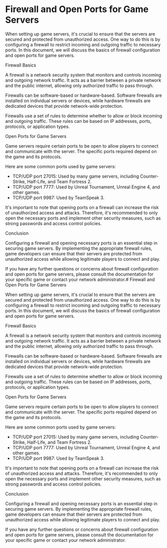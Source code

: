 # Firewall and Open Ports for Game Servers

When setting up game servers, it's crucial to ensure that the servers are secured and protected from unauthorized access. One way to do this is by configuring a firewall to restrict incoming and outgoing traffic to necessary ports. In this document, we will discuss the basics of firewall configuration and open ports for game servers.

 Firewall Basics

A firewall is a network security system that monitors and controls incoming and outgoing network traffic. It acts as a barrier between a private network and the public internet, allowing only authorized traffic to pass through.

Firewalls can be software-based or hardware-based. Software firewalls are installed on individual servers or devices, while hardware firewalls are dedicated devices that provide network-wide protection.

Firewalls use a set of rules to determine whether to allow or block incoming and outgoing traffic. These rules can be based on IP addresses, ports, protocols, or application types.

 Open Ports for Game Servers

Game servers require certain ports to be open to allow players to connect and communicate with the server. The specific ports required depend on the game and its protocols.

Here are some common ports used by game servers:

- TCP/UDP port 27015: Used by many game servers, including Counter-Strike, Half-Life, and Team Fortress 2.
- TCP/UDP port 7777: Used by Unreal Tournament, Unreal Engine 4, and other games.
- TCP/UDP port 9987: Used by TeamSpeak 3.

It's important to note that opening ports on a firewall can increase the risk of unauthorized access and attacks. Therefore, it's recommended to only open the necessary ports and implement other security measures, such as strong passwords and access control policies.

 Conclusion

Configuring a firewall and opening necessary ports is an essential step in securing game servers. By implementing the appropriate firewall rules, game developers can ensure that their servers are protected from unauthorized access while allowing legitimate players to connect and play.

If you have any further questions or concerns about firewall configuration and open ports for game servers, please consult the documentation for your specific game or contact your network administrator.# Firewall and Open Ports for Game Servers

When setting up game servers, it's crucial to ensure that the servers are secured and protected from unauthorized access. One way to do this is by configuring a firewall to restrict incoming and outgoing traffic to necessary ports. In this document, we will discuss the basics of firewall configuration and open ports for game servers.

 Firewall Basics

A firewall is a network security system that monitors and controls incoming and outgoing network traffic. It acts as a barrier between a private network and the public internet, allowing only authorized traffic to pass through.

Firewalls can be software-based or hardware-based. Software firewalls are installed on individual servers or devices, while hardware firewalls are dedicated devices that provide network-wide protection.

Firewalls use a set of rules to determine whether to allow or block incoming and outgoing traffic. These rules can be based on IP addresses, ports, protocols, or application types.

 Open Ports for Game Servers

Game servers require certain ports to be open to allow players to connect and communicate with the server. The specific ports required depend on the game and its protocols.

Here are some common ports used by game servers:

- TCP/UDP port 27015: Used by many game servers, including Counter-Strike, Half-Life, and Team Fortress 2.
- TCP/UDP port 7777: Used by Unreal Tournament, Unreal Engine 4, and other games.
- TCP/UDP port 9987: Used by TeamSpeak 3.

It's important to note that opening ports on a firewall can increase the risk of unauthorized access and attacks. Therefore, it's recommended to only open the necessary ports and implement other security measures, such as strong passwords and access control policies.

 Conclusion

Configuring a firewall and opening necessary ports is an essential step in securing game servers. By implementing the appropriate firewall rules, game developers can ensure that their servers are protected from unauthorized access while allowing legitimate players to connect and play.

If you have any further questions or concerns about firewall configuration and open ports for game servers, please consult the documentation for your specific game or contact your network administrator.